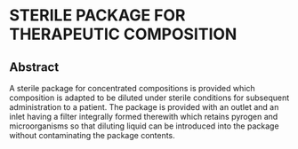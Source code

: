 # STERILE PACKAGE FOR THERAPEUTIC COMPOSITION

## Abstract
A sterile package for concentrated compositions is provided which composition is adapted to be diluted under sterile conditions for subsequent administration to a patient. The package is provided with an outlet and an inlet having a filter integrally formed therewith which retains pyrogen and microorganisms so that diluting liquid can be introduced into the package without contaminating the package contents.